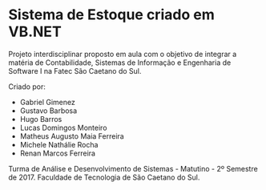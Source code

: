 ﻿# Sistema de Estoque criado em VB.NET
Projeto interdisciplinar proposto em aula com o objetivo de integrar a matéria de Contabilidade, Sistemas de Informação e Engenharia de Software I na Fatec São Caetano do Sul.

Criado por:

- Gabriel Gimenez
- Gustavo Barbosa
- Hugo Barros
- Lucas Domingos Monteiro
- Matheus Augusto Maia Ferreira
- Michele Nathálie Rocha
- Renan Marcos Ferreira

Turma de Análise e Desenvolvimento de Sistemas - Matutino - 2º Semestre de 2017.
Faculdade de Tecnologia de São Caetano do Sul.